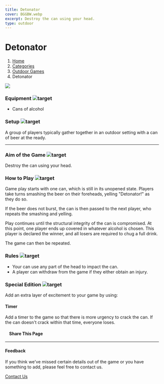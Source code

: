 ```yaml
---
title: Detonator
cover: BGGBW.webp
excerpt: Destroy the can using your head.
type: outdoor
---
```


# Detonator

1.  [Home](/)
2.  [Categories](GameCategories)
3.  [Outdoor Games](GameCategories/OutdoorGames)
4.  Detonator

![](/images/detonator.webp)

### Equipment ![target](/images/liquor.webp)

-   Cans of alcohol

### Setup ![target](/images/settings.webp)

A group of players typically gather together in an outdoor setting with a can of beer at the ready.

* * *

### Aim of the Game ![target](/images/target.webp)

Destroy the can using your head.

### How to Play ![target](/images/question.webp)

Game play starts with one can, which is still in its unopened state. Players take turns smashing the beer on their foreheads, yelling "Detonator!" as they do so.

If the beer does not burst, the can is then passed to the next player, who repeats the smashing and yelling.

Play continues until the structural integrity of the can is compromised. At this point, one player ends up covered in whatever alcohol is chosen. This player is declared the winner, and all losers are required to chug a full drink.

The game can then be repeated.

### Rules ![target](/images/rules.webp)

-   Your can use any part of the head to impact the can.
-   A player can withdraw from the game if they either obtain an injury.

### Special Edition ![target](/images/special.webp)

Add an extra layer of excitement to your game by using:

#### **Timer**

Add a timer to the game so that there is more urgency to crack the can. If the can doesn't crack within that time, everyone loses.

####     Share This Page

[](https://www.facebook.com/sharer/sharer.php?u=beergogglegames.co.uk/GameCategories/OutdoorGames/detonator)[](https://www.instagram.com/direct/new/)[](https://twitter.com/intent/tweet?url=beergogglegames.co.uk/GameCategories/OutdoorGames/detonator)

* * *

#### Feedback

If you think we've missed certain details out of the game or you have something to add, please feel free to contact us.

  
  
  
[Contact Us](contact)
